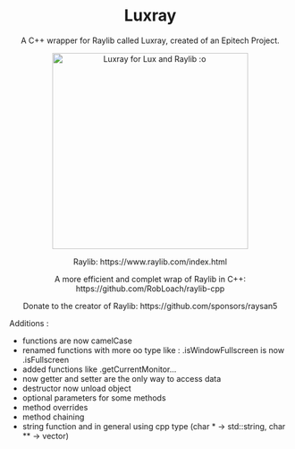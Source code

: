 <h1 align="center">Luxray</h1>
<p align="center">
  A C++ wrapper for Raylib called Luxray, created of an Epitech Project.
</p>

<p align="center">
  <img src="https://i.pinimg.com/originals/6d/db/41/6ddb4145a7a1bc3ff3cd5c6bf7ee9097.jpg" width="350" title="Luxray for Lux and Raylib :o">
</p>

<p align="center">
  Raylib: https://www.raylib.com/index.html
</p>

<p align="center">
  A more efficient and complet wrap of Raylib in C++: https://github.com/RobLoach/raylib-cpp
</p>

<p align="center">
  Donate to the creator of Raylib: https://github.com/sponsors/raysan5
</p>

Additions :

- functions are now camelCase
- renamed functions with more oo type like : .isWindowFullscreen is now .isFullscreen
- added functions like .getCurrentMonitor...
- now getter and setter are the only way to access data
- destructor now unload object
- optional parameters for some methods
- method overrides
- method chaining
- string function and in general using cpp type (char * -> std::string, char ** -> vector)
